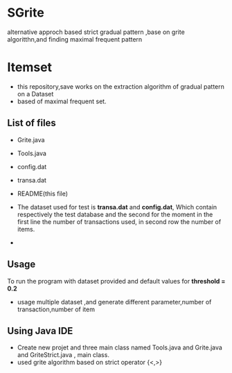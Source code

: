 # SGrite
alternative approch based strict gradual pattern ,base on grite algoritthn,and finding maximal frequent pattern

# Itemset
* this repository,save works on the extraction algorithm of gradual pattern on a Dataset
* based of maximal frequent set.
## List of files

   * Grite.java
   * Tools.java
   * config.dat
   * transa.dat
   * README(this file)


* The dataset used for test is **transa.dat** and **config.dat**, Which contain respectively the test database and the second for the moment in the first line the number of transactions used, in second row the number of items.
* 
## Usage

To run the program with dataset provided and default values for **threshold = 0.2**
* usage multiple dataset ,and generate different parameter,number of transaction,number of item 
## Using Java IDE
	
* Create new projet and three main class named Tools.java and Grite.java and GriteStrict.java , main class.
* used grite algorithm based on strict operator {<,>}



